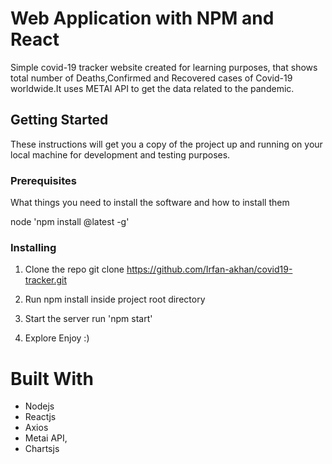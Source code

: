 #  Web Application with NPM and React

Simple covid-19 tracker website created for learning purposes, that shows total number of Deaths,Confirmed and Recovered cases of Covid-19 worldwide.It uses METAI API to get the data related to the pandemic.


## Getting Started
These instructions will get you a copy of the project up and running on your local machine for development and testing purposes.

### Prerequisites
What things you need to install the software and how to install them

node
'npm install @latest -g'
### Installing
1. Clone the repo
git clone https://github.com/Irfan-akhan/covid19-tracker.git
2. Run npm install inside project root directory

3. Start the server
run 'npm start'
4. Explore
Enjoy :)

# Built With
* Nodejs 
* Reactjs 
* Axios
* Metai API,
* Chartsjs
